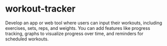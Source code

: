 # workout-tracker

Develop an app or web tool where users can input their workouts, including exercises, sets, reps, and weights. You can add features like progress tracking, graphs to visualize progress over time, and reminders for scheduled workouts.
